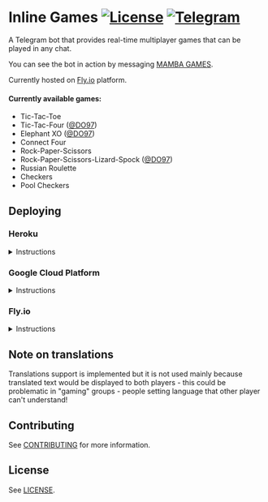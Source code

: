 # Inline Games [![License](https://img.shields.io/github/license/FantasticSukhi/inlinegamesbot.svg)](https://github.com/FANTASTICSUKHI/inlinegamesbot/blob/master/LICENSE) [![Telegram](https://img.shields.io/badge/Telegram-%40MAMBAGAMES-blue.svg)](https://t.me/MAMBAGAMES_GBOT)

A Telegram bot that provides real-time multiplayer games that can be played in any chat.

You can see the bot in action by messaging [MAMBA GAMES](https://t.me/MAMBAGAMES_GBOT).

Currently hosted on [Fly.io](https://fly.io/) platform.

#### Currently available games:

- Tic-Tac-Toe
- Tic-Tac-Four ([@DO97](https://github.com/DO97))
- Elephant XO ([@DO97](https://github.com/DO97))
- Connect Four
- Rock-Paper-Scissors
- Rock-Paper-Scissors-Lizard-Spock ([@DO97](https://github.com/DO97))
- Russian Roulette
- Checkers
- Pool Checkers

## Deploying

### Heroku
<details>
  <summary>Instructions</summary>

Use this button to begin deployment:  
[![Deploy](https://www.herokucdn.com/deploy/button.svg)](https://heroku.com/deploy?template=https://github.com/FANTASTICSUKHI/inlinegamesbot)

Assuming everything was entered correctly your bot should be instantly working - if it's not you should try running `php bin/console post-install` inside the app.

You will also want to add **Heroku Scheduler** addon and set up a hourly task to run the following command to clean up expired games from the database:
- `php bin/console cron`

_If this command times out too fast try using something like this instead: `php -d max_execution_time=2700 bin/console cron`_
</details>

### Google Cloud Platform
<details>
  <summary>Instructions</summary>

- Install dependencies with `composer install`
- Copy `env_variables.example.yaml` into `env_variables.yaml` and fill out the details
- Run the deployment command: `gcloud app deploy --project YOUR-PROJECT-NAME-HERE app.yaml cron.yaml`
- Visit `https://YOUR-PROJECT-NAME-HERE.appspot.com/admin?a=post-install` to perform post-install tasks
</details>

### Fly.io

<details>
  <summary>Instructions</summary>

- `flyctl apps create`
- `flyctl volumes create data --size=1`
- `flyctl secrets set BOT_TOKEN=`
- `flyctl secrets set BOT_USERNAME=`
- `flyctl secrets set BOT_WEBHOOK=YOUR-APP-NAME.fly.dev`
- `flyctl secrets set BOT_SECRET=`
- If you want to use web+worker setup you have to replace `web:` line in `Procfile`
- `flyctl deploy`

</details>

## Note on translations

Translations support is implemented but it is not used mainly because translated text would be displayed to both players - this could be problematic in "gaming" groups - people setting language that other player can't understand!

## Contributing

See [CONTRIBUTING](CONTRIBUTING.md) for more information.

## License

See [LICENSE](LICENSE).
